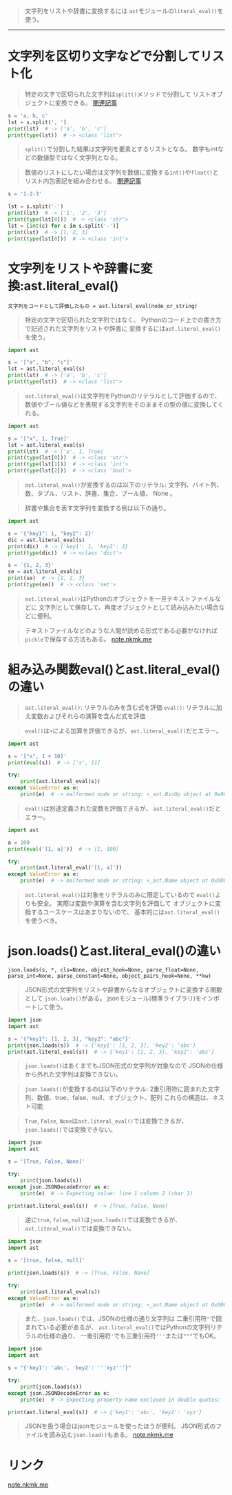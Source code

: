 > 文字列をリストや辞書に変換するには
  `ast`モジュールの`literal_eval()`を使う。

---------------------------------------------------------------------------

# 文字列を区切り文字などで分割してリスト化

> 特定の文字で区切られた文字列は`split()`メソッドで分割して
  リストオブジェクトに変換できる。
[関連記事](2.%20文字列・リスト間の分割、結合.md#文字列をリストへ分割)

```python
s = 'a, b, c'
lst = s.split(', ')
print(lst)  # -> ['a', 'b', 'c']
print(type(lst))  # -> <class 'list'>
```

> `split()`で分割した結果は文字列を要素とするリストとなる。
> 数字もintなどの数値型ではなく文字列となる。

> 数値のリストにしたい場合は文字列を数値に変換する`int()`や`float()`と
  リスト内包表記を組み合わせる。
[関連記事](../../4.%20シーケンス型・集合型/7.%20要素の置換・抽出/2.%20数値(表記文字列)の要素を順次変換.md#数値へ変換)

```python
s = '1-2-3'

lst = s.split('-')
print(lst)  # -> ['1', '2', '3']
print(type(lst[0]))  # -> <class 'str'>
lst = [int(c) for c in s.split('-')]
print(lst)  # -> [1, 2, 3]
print(type(lst[0]))  # -> <class 'int'>
```

# 文字列をリストや辞書に変換:ast.literal_eval()

`文字列をコードとして評価したもの = ast.literal_eval(node_or_string)`

> 特定の文字で区切られた文字列ではなく、
  Pythonのコード上での書き方で記述された文字列をリストや辞書に
  変換するには`ast.literal_eval()`を使う。

```python
import ast

s = '["a", "b", "c"]'
lst = ast.literal_eval(s)
print(lst)  # -> ['a', 'b', 'c']
print(type(lst))  # -> <class 'list'>
```

> `ast.literal_eval()`は文字列をPythonのリテラルとして評価するので、
  数値やブール値などを表現する文字列をそのままその型の値に変換してくれる。

```python
import ast

s = '["x", 1, True]'
lst = ast.literal_eval(s)
print(lst)  # -> ['x', 1, True]
print(type(lst[0]))  # -> <class 'str'>
print(type(lst[1]))  # -> <class 'int'>
print(type(lst[2]))  # -> <class 'bool'>
```

> `ast.literal_eval()`が変換するのは以下のリテラル:
  文字列、バイト列、数、タプル、リスト、辞書、集合、ブール値、 None 。

> 辞書や集合を表す文字列を変換する例は以下の通り。

```python
import ast

s = '{"key1": 1, "key2": 2}'
dic = ast.literal_eval(s)
print(dic)  # -> {'key1': 1, 'key2': 2}
print(type(dic))  # -> <class 'dict'>

s = '{1, 2, 3}'
se = ast.literal_eval(s)
print(se)  # -> {1, 2, 3}
print(type(se))  # -> <class 'set'>
```

> `ast.literal_eval()`はPythonのオブジェクトを一旦テキストファイルなどに
  文字列として保存して、再度オブジェクトとして読み込みたい場合などに便利。

> テキストファイルなどのような人間が読める形式である必要がなければ
  `pickle`で保存する方法もある。
[note.nkmk.me](https://note.nkmk.me/python-pandas-to-pickle-read-pickle/)

# 組み込み関数eval()とast.literal_eval()の違い

> `ast.literal_eval()`: リテラルのみを含む式を評価
  `eval()`: リテラルに加え変数およびそれらの演算を含んだ式を評価

> `eval()`は`+`による加算を評価できるが、`ast.literal_eval()`だとエラー。

```python
import ast

s = '["x", 1 + 10]'
print(eval(s))  # -> ['x', 11]

try:
    print(ast.literal_eval(s))
except ValueError as e:
    print(e)  # -> malformed node or string: <_ast.BinOp object at 0x000001EA75387BB0>
```

> `eval()`は別途定義された変数を評価できるが、
  `ast.literal_eval()`だとエラー。

```python
import ast

a = 100
print(eval('[1, a]'))  # -> [1, 100]

try:
    print(ast.literal_eval('[1, a]'))
except ValueError as e:
    print(e)  # -> malformed node or string: <_ast.Name object at 0x000001EA753879D0>
```

> `ast.literal_eval()`は対象をリテラルのみに限定しているので
  `eval()`よりも安全。
> 実際は変数や演算を含む文字列を評価して
  オブジェクトに変換するユースケースはあまりないので、
  基本的には`ast.literal_eval()`を使うべき。
>
# json.loads()とast.literal_eval()の違い

`json.loads(s, *, cls=None, object_hook=None, parse_float=None, parse_int=None, parse_constant=None, object_pairs_hook=None, **kw)`

> JSON形式の文字列をリストや辞書からなるオブジェクトに変換する関数として
  `json.loads()`がある。
> jsonモジュール(標準ライブラリ)をインポートして使う。

```python
import json
import ast

s = '{"key1": [1, 2, 3], "key2": "abc"}'
print(json.loads(s))  # -> {'key1': [1, 2, 3], 'key2': 'abc'}
print(ast.literal_eval(s))  # -> {'key1': [1, 2, 3], 'key2': 'abc'}
```

> `json.loads()`はあくまでもJSON形式の文字列が対象なので
  JSONの仕様から外れた文字列は変換できない。

> `json.loads()`が変換するのは以下のリテラル:
  2重引用符に囲まれた文字列、数値、true、false、null、オブジェクト、配列
> これらの構造は、ネスト可能

> `True`, `False`, `None`は`ast.literal_eval()`では変換できるが、
  `json.loads()`では変換できない。

```python
import json
import ast

s = '[True, False, None]'

try:
    print(json.loads(s))
except json.JSONDecodeError as e:
    print(e)  # -> Expecting value: line 1 column 2 (char 1)

print(ast.literal_eval(s))  # -> [True, False, None]
```

> 逆に`true`, `false`, `null`は`json.loads()`では変換できるが、
  `ast.literal_eval()`では変換できない。

```python
import json
import ast

s = '[true, false, null]'

print(json.loads(s))  # -> [True, False, None]

try:
    print(ast.literal_eval(s))
except ValueError as e:
    print(e)  # -> malformed node or string: <_ast.Name object at 0x000001EA753F18E0>
```

> また、`json.loads()`では、JSONの仕様の通り文字列は
  二重引用符`"`で囲まれている必要があるが、
  `ast.literal_eval()`ではPythonの文字列リテラルの仕様の通り、
  一重引用符`'`でも三重引用符`'''`または`"""`でもOK。

```python
import json
import ast

s = "{'key1': 'abc', 'key2': '''xyz'''}"

try:
    print(json.loads(s))
except json.JSONDecodeError as e:
    print(e)  # -> Expecting property name enclosed in double quotes: line 1 column 2 (char 1)

print(ast.literal_eval(s))  # -> {'key1': 'abc', 'key2': 'xyz'}
```

> JSONを扱う場合はjsonモジュールを使ったほうが便利。
> JSON形式のファイルを読み込む`json.load()`もある。
[note.nkmk.me](https://note.nkmk.me/python-json-load-dump/)

# リンク

[note.nkmk.me](https://note.nkmk.me/python-ast-literal-eval/)

